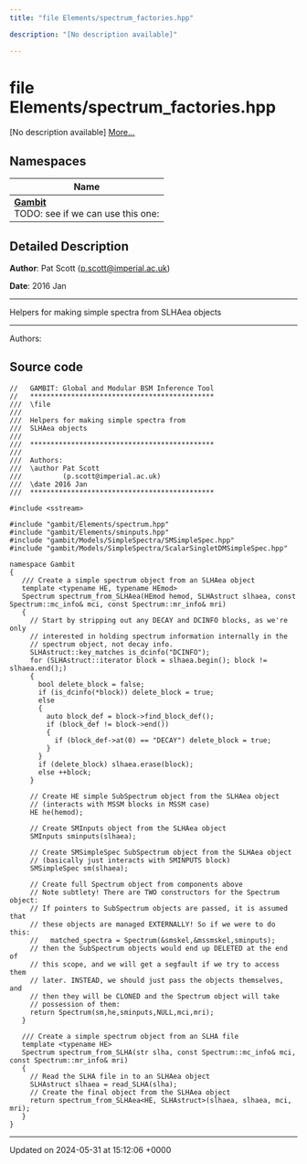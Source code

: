 ```yaml
---
title: "file Elements/spectrum_factories.hpp"

description: "[No description available]"

---
```


# file Elements/spectrum_factories.hpp

[No description available] [More...](#detailed-description)

## Namespaces

| Name           |
| -------------- |
| **[Gambit](/documentation/code/namespaces/namespacegambit/)** <br>TODO: see if we can use this one:  |

## Detailed Description


**Author**: Pat Scott ([p.scott@imperial.ac.uk](mailto:p.scott@imperial.ac.uk)) 

**Date**: 2016 Jan 

------------------

Helpers for making simple spectra from SLHAea objects



------------------

Authors: 




## Source code

```
//   GAMBIT: Global and Modular BSM Inference Tool
//   *********************************************
///  \file
///
///  Helpers for making simple spectra from
///  SLHAea objects
///
///  *********************************************
///
///  Authors:
///  \author Pat Scott
///          (p.scott@imperial.ac.uk)
///  \date 2016 Jan
///  *********************************************

#include <sstream>

#include "gambit/Elements/spectrum.hpp"
#include "gambit/Elements/sminputs.hpp"
#include "gambit/Models/SimpleSpectra/SMSimpleSpec.hpp"
#include "gambit/Models/SimpleSpectra/ScalarSingletDMSimpleSpec.hpp"

namespace Gambit
{
   /// Create a simple spectrum object from an SLHAea object
   template <typename HE, typename HEmod>
   Spectrum spectrum_from_SLHAea(HEmod hemod, SLHAstruct slhaea, const Spectrum::mc_info& mci, const Spectrum::mr_info& mri)
   {
     // Start by stripping out any DECAY and DCINFO blocks, as we're only
     // interested in holding spectrum information internally in the
     // spectrum object, not decay info.
     SLHAstruct::key_matches is_dcinfo("DCINFO");
     for (SLHAstruct::iterator block = slhaea.begin(); block != slhaea.end();)
     {
       bool delete_block = false;
       if (is_dcinfo(*block)) delete_block = true;
       else
       {
         auto block_def = block->find_block_def();
         if (block_def != block->end())
         {
           if (block_def->at(0) == "DECAY") delete_block = true;
         }
       }
       if (delete_block) slhaea.erase(block);
       else ++block;
     }

     // Create HE simple SubSpectrum object from the SLHAea object
     // (interacts with MSSM blocks in MSSM case)
     HE he(hemod);

     // Create SMInputs object from the SLHAea object
     SMInputs sminputs(slhaea);

     // Create SMSimpleSpec SubSpectrum object from the SLHAea object
     // (basically just interacts with SMINPUTS block)
     SMSimpleSpec sm(slhaea);

     // Create full Spectrum object from components above
     // Note subtlety! There are TWO constructors for the Spectrum object:
     // If pointers to SubSpectrum objects are passed, it is assumed that
     // these objects are managed EXTERNALLY! So if we were to do this:
     //   matched_spectra = Spectrum(&smskel,&mssmskel,sminputs);
     // then the SubSpectrum objects would end up DELETED at the end of
     // this scope, and we will get a segfault if we try to access them
     // later. INSTEAD, we should just pass the objects themselves, and
     // then they will be CLONED and the Spectrum object will take
     // possession of them:
     return Spectrum(sm,he,sminputs,NULL,mci,mri);
   }

   /// Create a simple spectrum object from an SLHA file
   template <typename HE>
   Spectrum spectrum_from_SLHA(str slha, const Spectrum::mc_info& mci, const Spectrum::mr_info& mri)
   {
     // Read the SLHA file in to an SLHAea object
     SLHAstruct slhaea = read_SLHA(slha);
     // Create the final object from the SLHAea object
     return spectrum_from_SLHAea<HE, SLHAstruct>(slhaea, slhaea, mci, mri);
   }
}
```


-------------------------------

Updated on 2024-05-31 at 15:12:06 +0000
